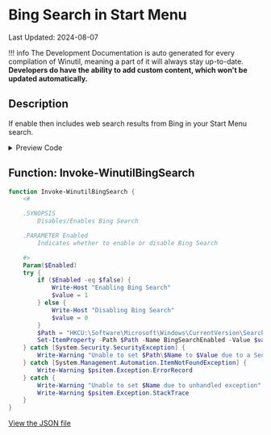 # Bing Search in Start Menu

Last Updated: 2024-08-07


!!! info
     The Development Documentation is auto generated for every compilation of Winutil, meaning a part of it will always stay up-to-date. **Developers do have the ability to add custom content, which won't be updated automatically.**
## Description

If enable then includes web search results from Bing in your Start Menu search.

<!-- BEGIN CUSTOM CONTENT -->

<!-- END CUSTOM CONTENT -->

<details>
<summary>Preview Code</summary>

```json
{
  "Content": "Bing Search in Start Menu",
  "Description": "If enable then includes web search results from Bing in your Start Menu search.",
  "category": "Customize Preferences",
  "panel": "2",
  "Order": "a101_",
  "Type": "Toggle",
  "link": "https://christitustech.github.io/Winutil/dev/tweaks/Customize-Preferences/BingSearch"
}
```

</details>

## Function: Invoke-WinutilBingSearch

```powershell
function Invoke-WinutilBingSearch {
    <#

    .SYNOPSIS
        Disables/Enables Bing Search

    .PARAMETER Enabled
        Indicates whether to enable or disable Bing Search

    #>
    Param($Enabled)
    try {
        if ($Enabled -eq $false) {
            Write-Host "Enabling Bing Search"
            $value = 1
        } else {
            Write-Host "Disabling Bing Search"
            $value = 0
        }
        $Path = "HKCU:\Software\Microsoft\Windows\CurrentVersion\Search"
        Set-ItemProperty -Path $Path -Name BingSearchEnabled -Value $value
    } catch [System.Security.SecurityException] {
        Write-Warning "Unable to set $Path\$Name to $Value due to a Security Exception"
    } catch [System.Management.Automation.ItemNotFoundException] {
        Write-Warning $psitem.Exception.ErrorRecord
    } catch {
        Write-Warning "Unable to set $Name due to unhandled exception"
        Write-Warning $psitem.Exception.StackTrace
    }
}

```


<!-- BEGIN SECOND CUSTOM CONTENT -->

<!-- END SECOND CUSTOM CONTENT -->


[View the JSON file](https://github.com/ChrisTitusTech/Winutil/tree/main/config/tweaks.json)

